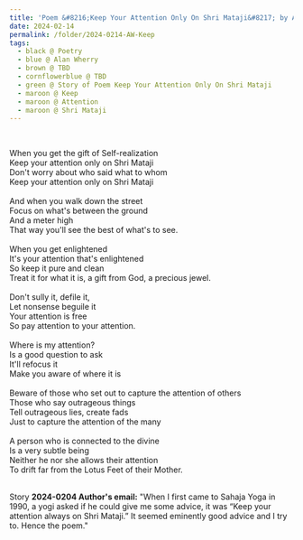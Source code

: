 ```yaml
---
title: 'Poem &#8216;Keep Your Attention Only On Shri Mataji&#8217; by Alan Wherry'
date: 2024-02-14
permalink: /folder/2024-0214-AW-Keep
tags:
  - black @ Poetry
  - blue @ Alan Wherry
  - brown @ TBD
  - cornflowerblue @ TBD
  - green @ Story of Poem Keep Your Attention Only On Shri Mataji
  - maroon @ Keep
  - maroon @ Attention
  - maroon @ Shri Mataji
---
```


<br>

<p>
When you get the gift of Self-realization<br>
Keep your attention only on Shri Mataji<br>
Don't worry about who said what to whom<br>
Keep your attention only on Shri Mataji<br>
<br>
And when you walk down the street<br>
Focus on what's between the ground<br>
And a meter high<br>
That way you'll see the best of what's to see.<br>
<br>
When you get enlightened<br>
It's your attention that's enlightened<br>
So keep it pure and clean<br>
Treat it for what it is, a gift from God, a precious jewel.<br>
<br>
Don't sully it, defile it,<br>
Let nonsense beguile it<br>
Your attention is free<br>
So pay attention to your attention.<br>
<br>
Where is my attention?<br>
Is a good question to ask<br>
It'll refocus it<br>
Make you aware of where it is<br>
<br>
Beware of those who set out to capture the attention of others<br>
Those who say outrageous things<br>
Tell outrageous lies, create fads<br>
Just to capture the attention of the many<br>
<br>
A person who is connected to the divine<br>
Is a very subtle being<br>
Neither he nor she allows their attention<br>
To drift far from the Lotus Feet of their Mother.<br>
</p>

<br>

<wave-list>
<list-title color="DarkSeaGreen" width="25">Story</list-title>
  <list-item color="BlanchedAlmond"  width="280"><b>2024-0204 Author's email:</b> "When I first came to Sahaja Yoga in 1990, a yogi asked if he could give me some advice, it was “Keep your attention always on Shri Mataji.” It seemed eminently good advice and I try to. Hence the poem."</list-item>
</wave-list>
